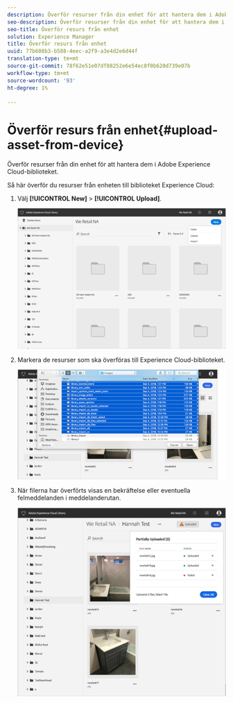 ```yaml
---
description: Överför resurser från din enhet för att hantera dem i Adobe Experience Cloud-biblioteket.
seo-description: Överför resurser från din enhet för att hantera dem i Adobe Experience Cloud-biblioteket.
seo-title: Överför resurs från enhet
solution: Experience Manager
title: Överför resurs från enhet
uuid: 77b608b3-b588-4eec-a2f9-a3e4d2e6d44f
translation-type: tm+mt
source-git-commit: 78f62e51e07df88252e6e54ec8f0b620d739e07b
workflow-type: tm+mt
source-wordcount: '93'
ht-degree: 1%

---
```



# Överför resurs från enhet{#upload-asset-from-device}

Överför resurser från din enhet för att hantera dem i Adobe Experience Cloud-biblioteket.

Så här överför du resurser från enheten till biblioteket Experience Cloud:

1. Välj **[!UICONTROL New]** > **[!UICONTROL Upload]**.

   ![](assets/library_new_folder_upload.png)

1. Markera de resurser som ska överföras till Experience Cloud-biblioteket.

   ![](assets/library_upload_assets_device.png)

1. När filerna har överförts visas en bekräftelse eller eventuella felmeddelanden i meddelanderutan.

   ![](assets/library_error_confirm_messages.png)

